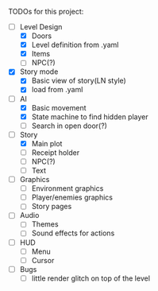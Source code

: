 TODOs for this project:

- [ ] Level Design
  - [X] Doors
  - [X] Level definition from .yaml
  - [X] Items
  - [ ] NPC(?)
- [X] Story mode
  - [X] Basic view of story(LN style)
  - [X] load from .yaml
- [ ] AI
  - [X] Basic movement
  - [X] State machine to find hidden player
  - [ ] Search in open door(?)
- [ ] Story
  - [X] Main plot
  - [ ] Receipt holder
  - [ ] NPC(?)
  - [ ] Text
- [ ] Graphics
  - [ ] Environment graphics
  - [ ] Player/enemies graphics
  - [ ] Story pages
- [ ] Audio
  - [ ] Themes
  - [ ] Sound effects for actions
- [ ] HUD
  - [ ] Menu
  - [ ] Cursor
- [ ] Bugs
  - [ ] little render glitch on top of the level
